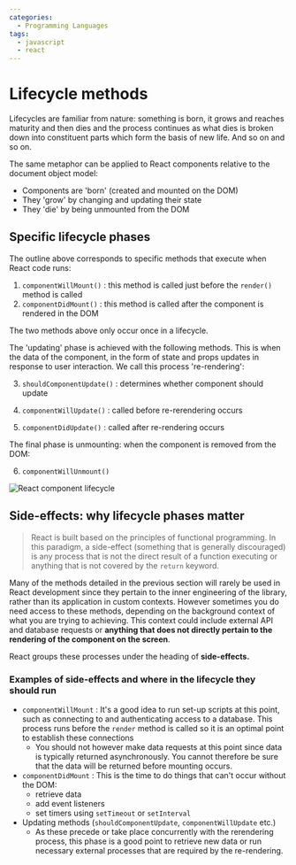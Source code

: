 ```yaml
---
categories:
  - Programming Languages
tags:
  - javascript
  - react
---
```


# Lifecycle methods

Lifecycles are familiar from nature: something is born, it grows and reaches maturity and then dies and the process continues as what dies is broken down into constituent parts which form the basis of new life. And so on and so on.

The same metaphor can be applied to React components relative to the document object model:

- Components are 'born' (created and mounted on the DOM)
- They 'grow' by changing and updating their state
- They 'die' by being unmounted from the DOM

## Specific lifecycle phases

The outline above corresponds to specific methods that execute when React code runs:

1. `componentWillMount()` : this method is called just before the `render()` method is called
2. `componentDidMount()` : this method is called after the component is rendered in the DOM

The two methods above only occur once in a lifecycle.

The 'updating' phase is achieved with the following methods. This is when the data of the component, in the form of state and props updates in response to user interaction. We call this process 're-rendering':

3. `shouldComponentUpdate()` : determines whether component should update

4. `componentWillUpdate()` : called before re-rerendering occurs

5. `componentDidUpdate()` : called after re-rendering occurs

The final phase is unmounting: when the component is removed from the DOM:

6. `componentWillUnmount()`

![React component lifecycle](../../../img/react-lifecycle.png)

## Side-effects: why lifecycle phases matter

> React is built based on the principles of functional programming. In this paradigm, a side-effect (something that is generally discouraged) is any process that is not the direct result of a function executing or anything that is not covered by the `return` keyword.

Many of the methods detailed in the previous section will rarely be used in React development since they pertain to the inner engineering of the library, rather than its application in custom contexts. However sometimes you do need access to these methods, depending on the background context of what you are trying to achieving. This context could include external API and database requests or **anything that does not directly pertain to the rendering of the component on the screen**.

React groups these processes under the heading of **side-effects.**

### Examples of side-effects and where in the lifecycle they should run

- `componentWillMount` : It's a good idea to run set-up scripts at this point, such as connecting to and authenticating access to a database. This process runs before the `render` method is called so it is an optimal point to establish these connections
  - You should not however make data requests at this point since data is typically returned asynchronously. You cannot therefore be sure that the data will be returned before mounting occurs.
- `componentDidMount` : This is the time to do things that can't occur without the DOM:
  - retrieve data
  - add event listeners
  - set timers using `setTimeout` or `setInterval`
- Updating methods (`shouldComponentUpdate`, `componentWillUpdate` etc.)
  - As these precede or take place concurrently with the rerendering process, this phase is a good point to retrieve new data or run necessary external processes that are required by the re-rendering.
